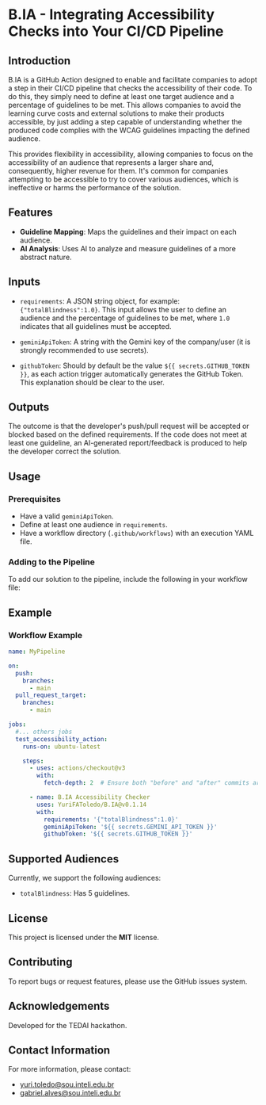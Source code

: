 # B.IA - Integrating Accessibility Checks into Your CI/CD Pipeline

## Introduction

B.IA is a GitHub Action designed to enable and facilitate companies to adopt a step in their CI/CD pipeline that checks the accessibility of their code. To do this, they simply need to define at least one target audience and a percentage of guidelines to be met. This allows companies to avoid the learning curve costs and external solutions to make their products accessible, by just adding a step capable of understanding whether the produced code complies with the WCAG guidelines impacting the defined audience.

This provides flexibility in accessibility, allowing companies to focus on the accessibility of an audience that represents a larger share and, consequently, higher revenue for them. It's common for companies attempting to be accessible to try to cover various audiences, which is ineffective or harms the performance of the solution.

## Features

- **Guideline Mapping**: Maps the guidelines and their impact on each audience.
- **AI Analysis**: Uses AI to analyze and measure guidelines of a more abstract nature.

## Inputs

- `requirements`: A JSON string object, for example: `{"totalBlindness":1.0}`. This input allows the user to define an audience and the percentage of guidelines to be met, where `1.0` indicates that all guidelines must be accepted.

- `geminiApiToken`: A string with the Gemini key of the company/user (it is strongly recommended to use secrets).

- `githubToken`: Should by default be the value `${{ secrets.GITHUB_TOKEN }}`, as each action trigger automatically generates the GitHub Token. This explanation should be clear to the user.

## Outputs

The outcome is that the developer's push/pull request will be accepted or blocked based on the defined requirements. If the code does not meet at least one guideline, an AI-generated report/feedback is produced to help the developer correct the solution.

## Usage

### Prerequisites

- Have a valid `geminiApiToken`.
- Define at least one audience in `requirements`.
- Have a workflow directory (`.github/workflows`) with an execution YAML file.

### Adding to the Pipeline

To add our solution to the pipeline, include the following in your workflow file:

## Example

### Workflow Example

```yaml
name: MyPipeline

on:
  push:
    branches:
      - main
  pull_request_target:
    branches:
      - main

jobs:
  #... others jobs
  test_accessibility_action:
    runs-on: ubuntu-latest

    steps:
      - uses: actions/checkout@v3
        with:
          fetch-depth: 2  # Ensure both "before" and "after" commits are fetched

      - name: B.IA Accessibility Checker
        uses: YuriFAToledo/B.IA@v0.1.14
        with:
          requirements: '{"totalBlindness":1.0}'
          geminiApiToken: '${{ secrets.GEMINI_API_TOKEN }}'
          githubToken: '${{ secrets.GITHUB_TOKEN }}'
```


## Supported Audiences

Currently, we support the following audiences:

- `totalBlindness`: Has 5 guidelines.

## License

This project is licensed under the **MIT** license.

## Contributing

To report bugs or request features, please use the GitHub issues system.

## Acknowledgements

Developed for the TEDAI hackathon.

## Contact Information

For more information, please contact:

- yuri.toledo@sou.inteli.edu.br
- gabriel.alves@sou.inteli.edu.br
